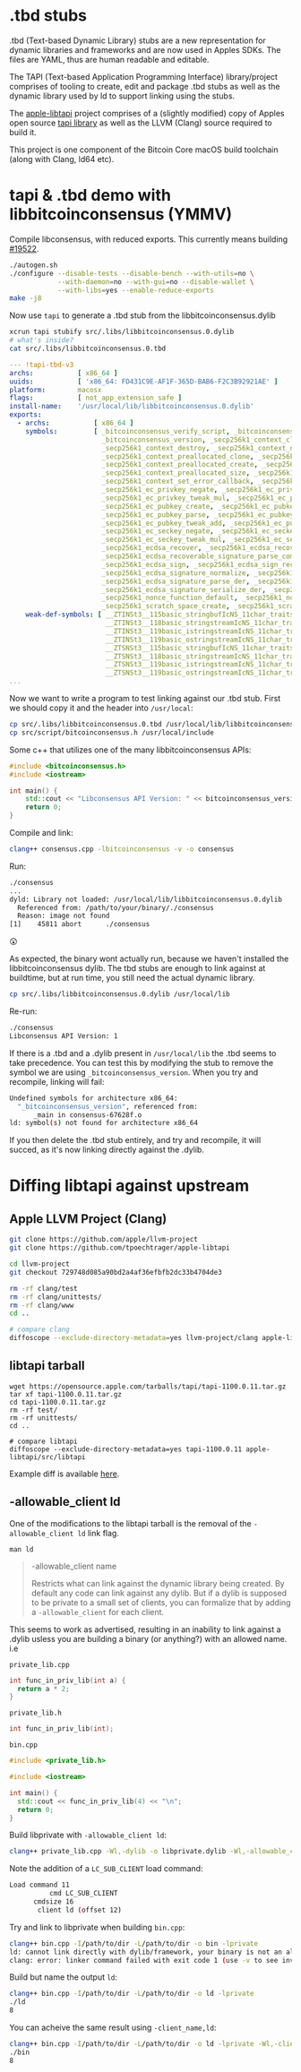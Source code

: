 # .tbd stubs

.tbd (Text-based Dynamic Library) stubs are a new representation for dynamic
libraries and frameworks and are now used in Apples SDKs. The files are YAML,
thus are human readable and editable.

The TAPI (Text-based Application Programming Interface) library/project comprises
of tooling to create, edit and package .tbd stubs as well as the dynamic library
used by ld to support linking using the stubs.

The [apple-libtapi](https://github.com/tpoechtrager/apple-libtapi) project comprises 
of a (slightly modified) copy of Apples open source [tapi library](https://opensource.apple.com/tarballs/tapi/) as well as the LLVM (Clang) source required to build it.

This project is one component of the Bitcoin Core macOS build toolchain (along
with Clang, ld64 etc).

# tapi & .tbd demo with libbitcoinconsensus (YMMV)

Compile libconsensus, with reduced exports. 
This currently means building [#19522](https://github.com/bitcoin/bitcoin/pull/19522).

```bash
./autogen.sh
./configure --disable-tests --disable-bench --with-utils=no \
            --with-daemon=no --with-gui=no --disable-wallet \
            --with-libs=yes --enable-reduce-exports
make -j8
```

Now use `tapi` to generate a .tbd stub from the libbitcoinconsensus.dylib
```bash
xcrun tapi stubify src/.libs/libbitcoinconsensus.0.dylib
# what's inside?
cat src/.libs/libbitcoinconsensus.0.tbd
```

```yaml
--- !tapi-tbd-v3
archs:           [ x86_64 ]
uuids:           [ 'x86_64: FD431C9E-AF1F-365D-BAB6-F2C3B92921AE' ]
platform:        macosx
flags:           [ not_app_extension_safe ]
install-name:    '/usr/local/lib/libbitcoinconsensus.0.dylib'
exports:         
  - archs:           [ x86_64 ]
    symbols:         [ _bitcoinconsensus_verify_script, _bitcoinconsensus_verify_script_with_amount, 
                       _bitcoinconsensus_version, _secp256k1_context_clone, _secp256k1_context_create, 
                       _secp256k1_context_destroy, _secp256k1_context_no_precomp, 
                       _secp256k1_context_preallocated_clone, _secp256k1_context_preallocated_clone_size, 
                       _secp256k1_context_preallocated_create, _secp256k1_context_preallocated_destroy, 
                       _secp256k1_context_preallocated_size, _secp256k1_context_randomize, 
                       _secp256k1_context_set_error_callback, _secp256k1_context_set_illegal_callback, 
                       _secp256k1_ec_privkey_negate, _secp256k1_ec_privkey_tweak_add, 
                       _secp256k1_ec_privkey_tweak_mul, _secp256k1_ec_pubkey_combine, 
                       _secp256k1_ec_pubkey_create, _secp256k1_ec_pubkey_negate, 
                       _secp256k1_ec_pubkey_parse, _secp256k1_ec_pubkey_serialize, 
                       _secp256k1_ec_pubkey_tweak_add, _secp256k1_ec_pubkey_tweak_mul, 
                       _secp256k1_ec_seckey_negate, _secp256k1_ec_seckey_tweak_add, 
                       _secp256k1_ec_seckey_tweak_mul, _secp256k1_ec_seckey_verify, 
                       _secp256k1_ecdsa_recover, _secp256k1_ecdsa_recoverable_signature_convert, 
                       _secp256k1_ecdsa_recoverable_signature_parse_compact, _secp256k1_ecdsa_recoverable_signature_serialize_compact, 
                       _secp256k1_ecdsa_sign, _secp256k1_ecdsa_sign_recoverable, 
                       _secp256k1_ecdsa_signature_normalize, _secp256k1_ecdsa_signature_parse_compact, 
                       _secp256k1_ecdsa_signature_parse_der, _secp256k1_ecdsa_signature_serialize_compact, 
                       _secp256k1_ecdsa_signature_serialize_der, _secp256k1_ecdsa_verify, 
                       _secp256k1_nonce_function_default, _secp256k1_nonce_function_rfc6979, 
                       _secp256k1_scratch_space_create, _secp256k1_scratch_space_destroy ]
    weak-def-symbols: [ __ZTINSt3__115basic_stringbufIcNS_11char_traitsIcEENS_9allocatorIcEEEE, 
                        __ZTINSt3__118basic_stringstreamIcNS_11char_traitsIcEENS_9allocatorIcEEEE, 
                        __ZTINSt3__119basic_istringstreamIcNS_11char_traitsIcEENS_9allocatorIcEEEE, 
                        __ZTINSt3__119basic_ostringstreamIcNS_11char_traitsIcEENS_9allocatorIcEEEE, 
                        __ZTSNSt3__115basic_stringbufIcNS_11char_traitsIcEENS_9allocatorIcEEEE, 
                        __ZTSNSt3__118basic_stringstreamIcNS_11char_traitsIcEENS_9allocatorIcEEEE, 
                        __ZTSNSt3__119basic_istringstreamIcNS_11char_traitsIcEENS_9allocatorIcEEEE, 
                        __ZTSNSt3__119basic_ostringstreamIcNS_11char_traitsIcEENS_9allocatorIcEEEE ]
...
```

Now we want to write a program to test linking against our .tbd stub. 
First we should copy it and the header into `/usr/local`:
```bash
cp src/.libs/libbitcoinconsensus.0.tbd /usr/local/lib/libbitcoinconsensus.tbd
cp src/script/bitcoinconsensus.h /usr/local/include
```

Some c++ that utilizes one of the many libbitcoinconsensus APIs:
```cpp
#include <bitcoinconsensus.h>
#include <iostream>

int main() {
    std::cout << "Libconsensus API Version: " << bitcoinconsensus_version() << "\n";
    return 0;
}
```

Compile and link:
```bash
clang++ consensus.cpp -lbitcoinconsensus -v -o consensus
```

Run:
```bash
./consensus
...
dyld: Library not loaded: /usr/local/lib/libbitcoinconsensus.0.dylib
  Referenced from: /path/to/your/binary/./consensus
  Reason: image not found
[1]    45811 abort      ./consensus
```

😲

As expected, the binary wont actually run, because we haven't installed the
libbitcoinconsensus dylib. The tbd stubs are enough to link against at buildtime,
but at run time, you still need the actual dynamic library.

```bash
cp src/.libs/libbitcoinconsensus.0.dylib /usr/local/lib
```

Re-run:
```bash
./consensus
Libconsensus API Version: 1
```

If there is a .tbd and a .dylib present in `/usr/local/lib` the .tbd seems to
take precedence. You can test this by modifying the stub to remove the symbol we
are using `_bitcoinconsensus_version`. When you try and recompile, linking will fail:
```bash
Undefined symbols for architecture x86_64:
  "_bitcoinconsensus_version", referenced from:
      _main in consensus-67628f.o
ld: symbol(s) not found for architecture x86_64
```

If you then delete the .tbd stub entirely, and try and recompile, it will succed,
as it's now linking directly against the .dylib.

# Diffing libtapi against upstream

## Apple LLVM Project (Clang)

```bash
git clone https://github.com/apple/llvm-project
git clone https://github.com/tpoechtrager/apple-libtapi

cd llvm-project
git checkout 729748d085a90bd2a4af36efbfb2dc33b4704de3

rm -rf clang/test
rm -rf clang/unittests/
rm -rf clang/www
cd ..

# compare clang
diffoscope --exclude-directory-metadata=yes llvm-project/clang apple-libtapi/src/llvm/projects/clang/
```

## libtapi tarball

```
wget https://opensource.apple.com/tarballs/tapi/tapi-1100.0.11.tar.gz
tar xf tapi-1100.0.11.tar.gz
cd tapi-1100.0.11.tar.gz
rm -rf test/
rm -rf unittests/
cd ..

# compare libtapi
diffoscope --exclude-directory-metadata=yes tapi-1100.0.11 apple-libtapi/src/libtapi
```

Example diff is available [here](https://gist.github.com/fanquake/1512109cc69d0a61f352e326f34bb90a).

## -allowable_client ld

One of the modifications to the libtapi tarball is the removal of the `-allowable_client ld`
link flag.

`man ld`

> -allowable_client name
> 
> Restricts what can link against the dynamic library being created.  By default
> any code can link against any dylib. But if a dylib is supposed to be private
> to a small set of clients, you can formalize that by adding a `-allowable_client`
> for each client.

This seems to work as advertised, resulting in an inability to link against a .dylib
usless you are building a binary (or anything?) with an allowed name. i.e

`private_lib.cpp`
```cpp
int func_in_priv_lib(int a) {
  return a * 2;
}
```

`private_lib.h`
```cpp
int func_in_priv_lib(int);
```

`bin.cpp`
```cpp
#include <private_lib.h>

#include <iostream>

int main() {
  std::cout << func_in_priv_lib(4) << "\n";
  return 0;
}
```

Build libprivate with `-allowable_client ld`:
```bash
clang++ private_lib.cpp -Wl,-dylib -o libprivate.dylib -Wl,-allowable_client,ld
```

Note the addition of a `LC_SUB_CLIENT` load command:
```bash
Load command 11
          cmd LC_SUB_CLIENT
      cmdsize 16
       client ld (offset 12)
```

Try and link to libprivate when building `bin.cpp`:
```bash
clang++ bin.cpp -I/path/to/dir -L/path/to/dir -o bin -lprivate
ld: cannot link directly with dylib/framework, your binary is not an allowed client of /Users/michael/Desktop/allowable_client/libprivate.dylib for architecture x86_64
clang: error: linker command failed with exit code 1 (use -v to see invocation)
```

Build but name the output `ld`:
```bash
clang++ bin.cpp -I/path/to/dir -L/path/to/dir -o ld -lprivate
./ld
8
```

You can acheive the same result using `-client_name,ld`:
```bash
clang++ bin.cpp -I/path/to/dir -L/path/to/dir -o ld -lprivate -Wl,-client_name,ld
./bin
8
```
